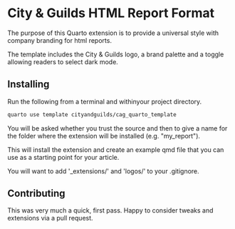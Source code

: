 # City & Guilds HTML Report Format

The purpose of this Quarto extension is to provide a universal style with company branding for html reports.

The template includes the City & Guilds logo, a brand palette and a toggle allowing readers to select dark mode.

## Installing

Run the following from a terminal and withinyour project directory.

``` bash
quarto use template cityandguilds/cag_quarto_template
```

You will be asked whether you trust the source and then to give a name for the folder where the extension will be installed (e.g. "my_report").

This will install the extension and create an example qmd file that you can use as a starting point for your article.

You will want to add '_extensions/' and 'logos/' to your .gitignore.

## Contributing
This was very much a quick, first pass. Happy to consider tweaks and extensions via a pull request.
